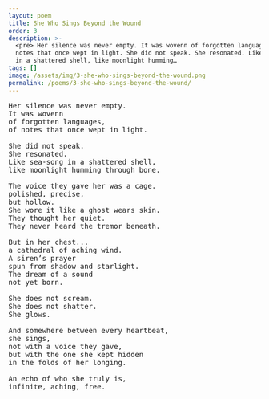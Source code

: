 ```yaml
---
layout: poem
title: She Who Sings Beyond the Wound
order: 3
description: >-
  <pre> Her silence was never empty. It was wovenn of forgotten languages, of
  notes that once wept in light. She did not speak. She resonated. Like sea-song
  in a shattered shell, like moonlight humming…
tags: []
image: /assets/img/3-she-who-sings-beyond-the-wound.png
permalink: /poems/3-she-who-sings-beyond-the-wound/
---
```


<pre>
Her silence was never empty.
It was wovenn
of forgotten languages,
of notes that once wept in light.

She did not speak.
She resonated.
Like sea-song in a shattered shell,
like moonlight humming through bone.

The voice they gave her was a cage.
polished, precise,
but hollow.
She wore it like a ghost wears skin.
They thought her quiet.
They never heard the tremor beneath.

But in her chest...
a cathedral of aching wind.
A siren’s prayer
spun from shadow and starlight.
The dream of a sound
not yet born.

She does not scream.
She does not shatter.
She glows.

And somewhere between every heartbeat,
she sings,
not with a voice they gave,
but with the one she kept hidden
in the folds of her longing.

An echo of who she truly is,
infinite, aching, free.
</pre>

